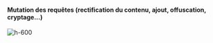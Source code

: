 
<!-- .slide: class="flex-row center" data-background="./assets/lunch/bkgnd-lunch.png"-->
#### Mutation des requêtes (rectification du contenu, ajout, offuscation, cryptage...)
![h-600](./assets/techready/mutating-demo.png)

